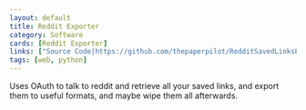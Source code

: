 ```yaml
---
layout: default
title: Reddit Exporter
category: Software
cards: [Reddit Exporter]
links: ["Source Code|https://github.com/thepaperpilot/RedditSavedLinksExporter"]
tags: [web, python]
---
```

Uses OAuth to talk to reddit and retrieve all your saved links, and export them to useful formats, and maybe wipe them all afterwards.
